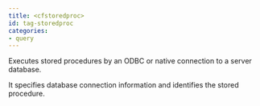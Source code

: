 ```yaml
---
title: <cfstoredproc>
id: tag-storedproc
categories:
- query
---
```


Executes stored procedures by an ODBC or native connection to a server database.

It specifies database connection information and identifies the stored procedure.
